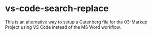 # vs-code-search-replace

This is an alternative way to setup a Gutenberg file for the 03-Markup Project using VS Code instead of the MS Word workflow.
